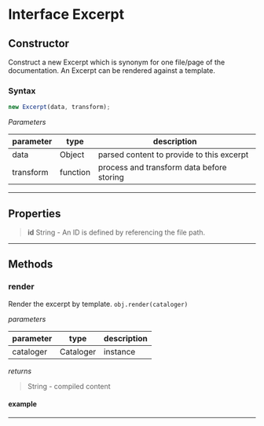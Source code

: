 
# Interface Excerpt


## Constructor
Construct a new Excerpt which is synonym for one file/page of the
documentation. An Excerpt can be rendered against a template.

### Syntax
```js
new Excerpt(data, transform);
```

*Parameters*

parameter | type | description
--------- | ---- | -----------
data | Object | parsed content to provide to this excerpt
transform | function | process and transform data before storing

---

## Properties

> **id** String - An ID is defined by referencing the file path.

---


## Methods


### render 
Render the excerpt by template. `obj.render(cataloger)`


*parameters*

parameter | type | description
--------- | ---- | -----------
cataloger | Cataloger | instance


*returns*
> String - compiled content

#### example

---


